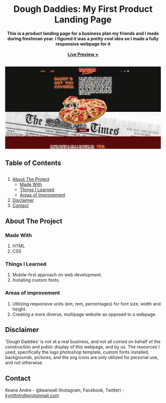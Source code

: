 <p align="center">
  <h1 align="center">Dough Daddies: My First Product Landing Page</h1>
  <p align="center">
    <strong>This is a product landing page for a business plan my friends and I made during freshman year. I figured it was a pretty cool idea so I made a fully responsive webpage for it</strong>
     <br /><br />
    <a href="https://keaneatl.github.io/dough-daddies/"><strong>Live Preview »</strong></a>
    <br /><br />
  </p>
</p>

<img src="/images/livepreview.png" alt="Dough Daddies Live Preview">

<h2 style="display: inline-block">Table of Contents</h2>
<ol>
  <li>
    <a href="#about-the-project">About The Project</a>
    <ul>
      <li><a href="#made-with">Made With</a></li>
      <li><a href="#things-i-learned">Things I Learned</a></li>
      <li><a href="#areas-of-improvement">Areas of Improvement</a></li>
    </ul>
  </li>

  <li><a href="#disclaimer">Disclaimer</a></li>
  <li><a href="#contact">Contact</a></li>
</ol>

## About The Project
### Made With
1. HTML
2. CSS

### Things I Learned
1. Mobile-first approach on web development.
2. Installing custom fonts.

### Areas of improvement
1. Utilizing responsive units (em, rem, percentages) for font size, width and height.
2. Creating a more diverse, multipage website as opposed to a webpage.

## Disclaimer
'Dough Daddies' is not at a real business, and not all coined on behalf of the construction and public display of this webpage, and by us. The resources I used, specifically the logo photoshop template, custom fonts installed, backgrounds, pictures, and the svg icons are only utilized for personal use, and not otherwise. 

## Contact
Keane Andre - @keaneatl (Instagram, Facebook, Twitter) - <a href="mailto:kyntltntn@protonmail.com">kyntltntn@protonmail.com</a>

